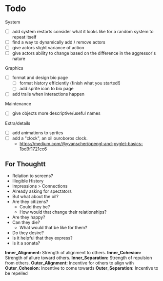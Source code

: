 # Todo

System

- [ ] add system restarts
  consider what it looks like for a random system to repeat itself
- [ ] find a way to dynamically add / remove actors
- [ ] give actors slight variance of action
- [ ] give actors ability to change based on the difference in the aggressor's nature

Graphics

- [ ] format and design bio page
  - [ ] format history efficiently (finish what you started!)
  - [ ] add sprite icon to bio page
- [ ] add trails when interactions happen

Maintenance

- [ ] give objects more descriptive/useful names

Extra/details

- [ ] add animations to sprites
- [ ] add a "clock", an oil ouroboros clock.
  - <https://medium.com/@yvanscher/opengl-and-pyglet-basics-1bd9f1721cc6>

## For Thoughtt

- Relation to screens?
- Illegible History 
- Impressions > Connections
- Already asking for spectators
- But what about the oil?
- Are they citizens?
  - Could they be?
  - How would that change their relationships?
- Are they happy?
- Can they die?
  - What would that be like for them?
- Do they desire?
- Is it helpful that they express?
- Is it a sonata?

**Inner_Alignment:** Strength of alignment to others.
**Inner_Cohesion:** Strength of allure toward others.
**Inner_Separation:** Strength of repulsion from others.
**Outer_Alignment:** Incentive for others to align with
**Outer_Cohesion:** Incentive to come towards
**Outer_Separation:** Incentive to be repelled